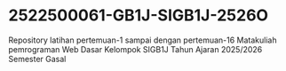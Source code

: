 # 2522500061-GB1J-SIGB1J-2526O
Repository latihan pertemuan-1 sampai dengan pertemuan-16 Matakuliah pemrograman Web Dasar Kelompok SIGB1J Tahun Ajaran 2025/2026 Semester Gasal
